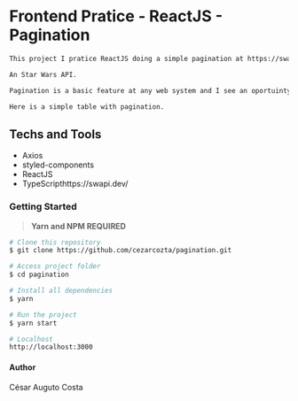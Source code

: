 # Frontend Pratice - ReactJS - Pagination  

```bash
This project I pratice ReactJS doing a simple pagination at https://swapi.dev/.

An Star Wars API.

Pagination is a basic feature at any web system and I see an oportuinty to learn.

Here is a simple table with pagination.  
```

## Techs and Tools  

- Axios  
- styled-components
- ReactJS
- TypeScripthttps://swapi.dev/

### Getting Started  

> **Yarn and NPM REQUIRED**  

```bash
# Clone this repository
$ git clone https://github.com/cezarcozta/pagination.git  

# Access project folder
$ cd pagination

# Install all dependencies
$ yarn

# Run the project
$ yarn start

# Localhost
http://localhost:3000
```

#### Author

César Auguto Costa  
